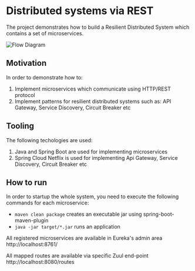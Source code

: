 # Distributed systems via REST

The project demonstrates how to build a Resilient Distributed System which contains a set of microservices. 

![Flow Diagram](./flow.png)

## Motivation

In order to demonstrate how to:

1. Implement microservices which communicate using HTTP/REST protocol
2. Implement patterns for resilient distributed systems such as: API Gateway, Service Discovery, Circuit Breaker etc

## Tooling

The following techologies are used:

1. Java and Spring Boot are used for implementing microservices 
2. Spring Cloud Netflix is used for implementing Api Gateway, Service Discovery, Circuit Breaker etc

## How to run

In order to startup the whole system, you need to execute the following commands for each microservice:
- ```maven clean package``` creates an executable jar using spring-boot-maven-plugin
- ```java -jar target/*.jar``` runs an application

All registered microservices are available in Eureka's admin area http://localhost:8761/

All mapped routes are available via specific Zuul end-point http://localhost:8080/routes 


